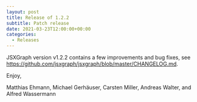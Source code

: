 ```yaml
---
layout: post
title: Release of 1.2.2
subtitle: Patch release
date: 2021-03-23T12:00:00+00:00
categories:
  - Releases
---
```


JSXGraph version v1.2.2 contains a few improvements and bug fixes, see <https://github.com/jsxgraph/jsxgraph/blob/master/CHANGELOG.md>.

Enjoy, 

Matthias Ehmann, Michael Gerhäuser, Carsten Miller, Andreas Walter, and Alfred Wassermann

